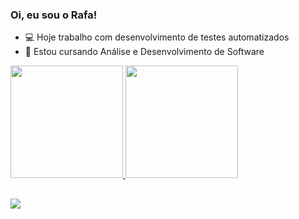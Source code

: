 ### Oi, eu sou o Rafa!

- 💻 Hoje trabalho com desenvolvimento de testes automatizados
- 🚀 Estou cursando Análise e Desenvolvimento de Software

<div>
  <a href="https://github.com/rhdp0">
  <img height="180em" src="https://github-readme-stats.vercel.app/api?username=rhdp0&show_icons=true&theme=dark&include_all_commits=true&count_private=true"/>
  <img height="180em" src="https://github-readme-stats.vercel.app/api/top-langs/?username=rhdp0&layout=compact&langs_count=7&theme=dark"/>
</div>
  
  ##
  
  <div>
    <a href="https://www.linkedin.com/in/rafaelh-dias" target="_blank"><img src="https://img.shields.io/badge/-LinkedIn-%230077B5?style=for-the-badge&logo=linkedin&logoColor=white" target="_blank"></a> 
  </div>
  

